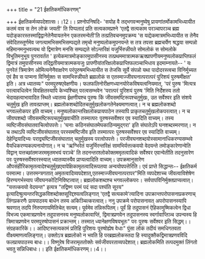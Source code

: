 +++
title = "21 ईक्षतिकर्माधिकरणम्"

+++
ईक्षतिकर्मव्यपदेशात्सः।।12।। प्रश्नोपनिषदि- 'सयोह वै तद्भगवन्मनुष्येषु प्रायणांतर्मोकामभिध्यायीत कतमं वाव स तेन लोक्रं जयती' ति पिप्पलादं प्रति सत्यकामप्रश्ने 'एतद्वै सत्यकाम परञ्चापरञ्च ब्रह्म यदोङ्कारस्तस्माद्विद्वानेतेनैवायतनेन एकतरमन्वेती'ति तत्प्रतिवचनमुपक्रम्य 'स यद्येकमात्रमभिध्यायीत स तेनैव संवेदितस्तूर्णमेव जगत्यामभिसमभिसम्पद्यते तमृचो मनुष्यलोकमुपनयन्ते स तत्र तपसा ब्रह्मचर्येण श्रद्धया सम्पन्नो महिमानमनुभवत्यथ यो द्विमात्रेण मनसि सम्पद्यते सोऽन्तरिक्षं यजुर्भिरुन्नीयते सोमलोकं स सोमलोके विभूतिमनुभूय पुनरावर्तत ' इत्येकमात्रमोङ्कारमुपासीनस्य तत्प्रथममात्रात्मकऋक्प्रापणीयमनुष्यलोकप्राप्तिफलं द्विमात्रं तमुपासीनस्य तद्द्वितीयमात्रात्मकयजुः प्रापणीयांतरिक्षलोकप्राप्तिफलञ्चाभिधाय इदमाम्नायते-- ' यः पुनरेतं त्रिमात्रेण ओमित्यनेनैवाक्षरेण परंपुरुषमभिध्यायीत स तेजसि सूर्ये संपन्नो यथा पादोदरस्त्वचा विनिर्मुच्यत एवं हैव स पाप्मना विनिर्मुक्तः स सामभिरुन्नीयते ब्रह्मलोकं स एतस्माज्जीवघनात्परात्परं पुरिशयं पुरुषमीक्षत' इति। अत्र ध्यातव्यः" परमपुरुषएवेक्षणीयः। फलफलिनोरीक्षणध्यानयोरेकविषयत्वनियमात्, 'परं पुरुष 'मित्यत्र परत्वावधित्वेन विवक्षितस्यापि केभ्यश्चित् परत्वसम्भवेन 'परात्परं पुरिशयं पुरुष 'मिति निर्देशस्य ततो भेदावहत्वाभावादित स्थिते ध्यातव्य ईक्षणीयश्च पुरुषः किं जीवसमष्टिरूपश्चतुर्मुखः, उत सर्वेश्वर इति संशये चतुर्मुख इति तावत्प्राप्तम्। ब्रह्मलोकशब्दोदितचतुर्मुखलोकगतेनेक्ष्यमाणत्वात्। न च ब्रह्मलोकशब्दो भगवल्लोकपर इति वाच्यम्। मनुष्यलोकान्तरिक्षलोकप्रायपाठेन तस्यापि प्राकृतचतुर्मुखलोकपरत्वात्। न च जीवघशब्दो जीवसमष्टिरूपचतुर्मुखवाचीति तस्मात्परः पुरुषस्सर्वेश्वर एव स्यादिति वाच्यम्। तस्य व्यष्टिजीवसंघातवाचित्वोपपत्तेः। 'घनाः कठिनसंघातमेघकाठिन्यमुद्गरा' इति संघातेऽपि घनशब्दस्मरणात्। न च तथाऽपि व्यष्टिजीवसंघातात् परस्समष्टिजीव इति तस्मात्परः पुरुषस्सर्वेश्वर एव स्यादिति वाच्यम्। देहेन्द्रियादिभ्यः पराद्व्यष्टिजीवसंघातात् चतुर्मुखस्य परत्वोपपत्तेः। परजीवघनशब्दयोस्सामानाधिकरण्यसम्भवे वैयधिकरण्यकल्पनायोगात्। न च 'ऋग्भिरेतं यजुर्भिरन्तरिक्षं सामभिर्यत्तत्कवयो वेदयन्ते तमोङ्कारेणान्वेति विद्वान् यत्तच्छांतमजरममृतमभयं परञ्चे' ति तदनन्तरश्लोकोक्तममृतत्वादिकं सर्वेश्वर एवान्वेतीति तदनुसारेण परः पुरुषस्सर्वेश्वरस्स्यात् ध्यातव्यास्यैव प्राप्यत्वादिति वाच्यम्। उपक्रमानुसारेण औपसंहीरिकामृतत्वादेश्चतुर्मुखएवापेक्षिकामृतत्वादिरूपतया अन्वयोपपत्तेरिति। एवं प्राप्ते सिद्धान्तः-- ईक्षतिकर्म परमात्मा। उत्तरमन्त्रगतात् अमृतत्वादिव्यपदेशात्,एतस्माज्जीवघनात्परापर"मिति व्यपदेशाच्च जीवत्वाविशेषेण हिरण्यगर्भस्याप जीवघनकोटिनिविष्टत्वात्। ब्रह्मलोकशब्दश्च भगवल्लोकपरः। सर्वपापविनिर्मुक्तप्राप्यत्वात्। "यत्तत्कवयो वेदयन्त" इत्यत्र "तद्विष्ण परमं पदं सदा पश्यंति सूरय" इत्यादिश्रुत्यन्तरसिद्धकविशब्दोक्तसूरिद्दश्यत्वलिङ्गात् 'एतद्वै सत्यकामे'त्यादिना उपक्रान्तपरोपासनाप्रकरणाच् लिंगप्रकरणैः प्रायपाठस्य बाधेन तस्य अकिञ्चित्करत्वात्। ननु उपक्रमे परोपासनावत् अपरोपासनस्यापि श्रवणात् तदपि निरुपणायमितिचेत् सत्यम्। पूर्वमेव तन्निरूपितम्। पूर्वं हि तदुपासनं ऐहिकामुष्मिकत्वेन द्विधा विभज्य एकमात्रप्रणवेन तदुपासनस्य मनुष्यलोकावाप्तिं, द्विमात्रप्रणवेन तदुपासनस्य स्वर्गावाप्तिञ्च उपन्यस्य हि त्रिमात्रप्रणवेन परमपुरुषोपासनं प्रक्रान्तम्। तस्मात् ध्यानेक्षणविषयभूतः" परः पुरुषः सर्वेश्वर इति सिद्धम्।। संग्रहकारिके।। आदिष्टस्सत्यकामं प्रतिहि पुरिशयः पूरुषोह्येष वेधाः" पुंसा लोकं तदीयं समधिगतवता वीक्ष्यमाणत्वलिङ्गात्। उक्तोऽत्र ब्रह्मलोको न भवति हि परब्रह्मलोकस्तदा हि स्यादुक्तैकद्विमात्रप्रणवविदि फलप्रायपाठस्य बाधः।। विष्णुरेष विजरामृततोक्तेः सर्वजीवपरताव्यपदेशात्। ब्रह्मलोकमिति तत्पदमुक्तं लिंगतो भवतु सन्निधिबाधः।। इति ईक्षतिकर्माधिकरणम्।।4।।